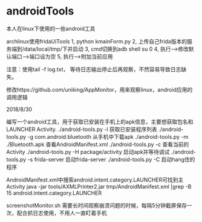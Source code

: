 # androidTools
本人在linux下使用的一些android工具

archlinux使用fridaUiTools
1, python kmainForm.py
2, 上传自己frida版本的服务端到/data/local/tmp/下并启动
3, cmd切换到adb shell su 0
4, 执行-->修改默认端口-->端口设为空
5, 执行-->附加当前应用



注意：使用tail -f log.txt， 等待日志输出停止后再观察，不然容易导致日志缺失。

修改https://github.com/uniking/AppMonitor，用来观察linux，android应用的调用逻辑


2018/8/30


编写一个android工具，用于获取已安装在手机上的apk信息，主要想获取包名和LAUNCHER Activity.
./android-tools.py -l 获取已安装程序列表
./android-tools.py -g com.android.bluetooth 从手机中下载apk
./android-tools.py -m ./Bluetooth.apk  查看AndroidManifest.xml
./android-tools.py -c 查看当前的Activity
./android-tools.py -H package/activity 启动apk并等待调试
./android-tools.py -s frida-server 启动frida-server
./android-tools.py -C 启动hang住的程序

AndroidManifest.xml中搜索android.intent.category.LAUNCHER可找到主Activity
java -jar tools/AXMLPrinter2.jar tmp/AndroidManifest.xml |grep -B 15 android.intent.category.LAUNCHER



screenshotMonitor.sh
需要长时间观察崩溃问题的时候，每隔5分钟截屏保存一次，配合抓日志使用，不用人一直盯着手机
